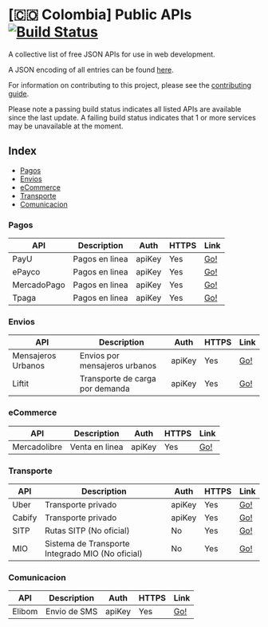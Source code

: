 # [:colombia: Colombia] Public APIs [![Build Status](https://api.travis-ci.org/ylecuyer/public-apis-colombia.svg)](https://travis-ci.org/ylecuyer/public-apis-colombia)

A collective list of free JSON APIs for use in web development.

A JSON encoding of all entries can be found [here](json).

For information on contributing to this project, please see the [contributing guide](CONTRIBUTING.md).

Please note a passing build status indicates all listed APIs are available since the last update. A failing build status indicates that 1 or more services may be unavailable at the moment.

## Index

* [Pagos](#pagos)
* [Envios](#envios)
* [eCommerce](#ecommerce)
* [Transporte](#transporte)
* [Comunicacion](#comunicacion)

### Pagos
API | Description | Auth | HTTPS | Link |
|---|---|---|---|---|
| PayU | Pagos en linea | apiKey | Yes | [Go!](http://developers.payulatam.com/es/api/) |
| ePayco | Pagos en linea | apiKey | Yes | [Go!](https://epayco.co/developers.php) |
| MercadoPago | Pagos en linea | apiKey | Yes | [Go!](https://www.mercadopago.com.ar/developers/es/api-docs/) |
| Tpaga | Pagos en linea | apiKey | Yes | [Go!](https://tpaga.co/) |


### Envios
API | Description | Auth | HTTPS | Link |
|---|---|---|---|---|
| Mensajeros Urbanos | Envios por mensajeros urbanos | apiKey | Yes | [Go!](http://murbanos.co/la-compa%C3%B1ia/api-urbanos) |
| Liftit | Transporte de carga por demanda | apiKey | Yes | [Go!](http://docs.api.liftit.co/) |

### eCommerce
API | Description | Auth | HTTPS | Link |
|---|---|---|---|---|
| Mercadolibre | Venta en linea | apiKey | Yes | [Go!](http://developers.mercadolibre.com/api-docs/) |

### Transporte
API | Description | Auth | HTTPS | Link |
|---|---|---|---|---|
| Uber | Transporte privado | apiKey | Yes | [Go!](https://developer.uber.com/) |
| Cabify | Transporte privado | apiKey | Yes | [Go!](http://developers.cabify.com/) |
| SITP | Rutas SITP (No oficial) | No | Yes | [Go!](https://github.com/zorrodg/sitp-api) |
| MIO | Sistema de Transporte Integrado MIO (No oficial) | No | Yes | [Go!](http://docs.mioservice.apiary.io/#) |

### Comunicacion
API | Description | Auth | HTTPS | Link |
|---|---|---|---|---|
| Elibom | Envio de SMS | apiKey | Yes | [Go!](https://www.elibom.com/developers) |
